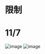 # 限制
# 11/7
![image](https://user-images.githubusercontent.com/114141277/211969898-3cd573fb-bc22-4dc3-8c89-94c7b43f1d97.png)
![image](https://user-images.githubusercontent.com/114141277/211969933-92dd5ac5-927e-4e17-be33-11c0c5fd0b65.png)

